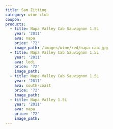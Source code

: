 ```yaml
---
title: Sam Zitting
category: wine-club
coupon:
products:
  - title: Napa Valley Cab Sauvignon 1.5L
    year: '2011'
    ava: napa
    price: '72'
    image_path: /images/wine/red/napa-cab.jpg
  - title: Napa Valley Cab Sauvignon 1.5L
    year: '2011'
    ava: lodi
    price: '72'
    image_path:
  - title: Napa Valley Cab Sauvignon 1.5L
    year: '2011'
    ava: south-coast
    price: '72'
    image_path:
  - title: Napa Valley 1.5L
    year: '2011'
    ava: napa
    price: '72'
    image_path:
---
```



